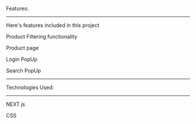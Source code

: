 Features:

---

Here's features included in this project

Product Filtering functionality

Product page

Login PopUp

Search PopUp

---

Technologies Used:

---

NEXT js

CSS
